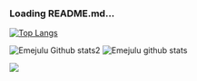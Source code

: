 
### Loading README.md...

[![Top Langs](https://github-readme-stats.vercel.app/api/top-langs/?username=JUEsoft)](https://github.com/JUEsoft/github-readme-stats)

![Emejulu Github stats2](https://github-readme-streak-stats.herokuapp.com/?user=JUEsoft) ![Emejulu github stats](https://github-readme-stats.vercel.app/api?username=JUEsoft&show_icons=true&theme=radical)

![](https://visitor-badge.glitch.me/badge?page_id=JUEsoft)
